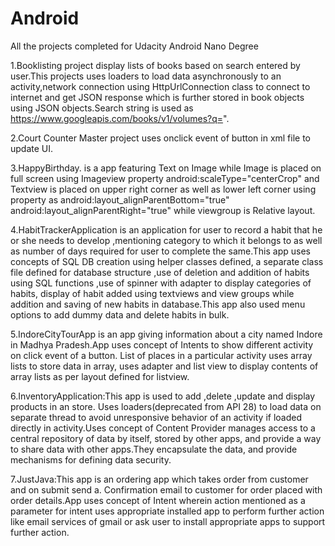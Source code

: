 # Android
All the projects completed for Udacity Android Nano Degree

1.Booklisting project display lists of books based on search entered by user.This projects uses loaders to load data  asynchronously to an activity,network connection using HttpUrlConnection class to connect to internet and get JSON response which is further stored in book objects using JSON objects.Search string is used as https://www.googleapis.com/books/v1/volumes?q=".

2.Court Counter Master project uses onclick event of button in xml file to update UI.

3.HappyBirthday. is a app featuring Text on Image while Image is placed on full screen using Imageview property android:scaleType="centerCrop" and Textview is placed on upper right corner as well as lower left corner using property as android:layout_alignParentBottom="true"
android:layout_alignParentRight="true" while viewgroup is Relative layout.

4.HabitTrackerApplication is an application for user to record a habit that he or she needs to develop ,mentioning category to which it belongs to as well as number of days required for user to complete the same.This app uses concepts of SQL DB creation using helper classes defined, a separate class file defined for database structure ,use of deletion and addition of habits using SQL functions ,use of spinner with adapter to display categories of habits, display of habit added using textviews and view groups while addition and saving of new habits in database.This app also used menu options to add dummy data and delete habits in bulk.

5.IndoreCityTourApp is an app giving information	about a city named Indore in Madhya Pradesh.App uses concept of Intents to show different activity on click event of a button.
List of places in a particular activity uses array lists to store data in array, uses adapter and list view to display contents of array lists as per layout defined for listview.

6.InventoryApplication:This app is used to add ,delete ,update and display products in an store. Uses loaders(deprecated from API 28) to load data on separate thread to avoid unresponsive	behavior of an activity if loaded directly in activity.Uses concept of Content Provider manages access to a central repository of data by itself, stored by other apps, and provide a way to share data with other apps.They encapsulate the data, and provide mechanisms for defining data security. 

7.JustJava:This app is an ordering app which takes order from customer and on submit send a. Confirmation email to customer for order placed with order details.App uses concept of Intent wherein action mentioned as a parameter for intent uses appropriate installed app to perform further action like email services of gmail or ask user to install appropriate apps to support further action.
